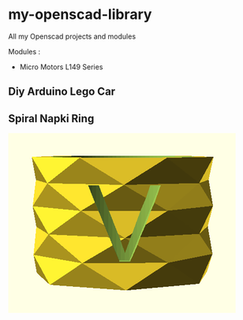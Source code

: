 my-openscad-library
===================

All my Openscad projects and modules

Modules :

* Micro Motors L149 Series

## Diy Arduino Lego Car 

## Spiral Napki Ring

![spiral example](spiral-napkin-ring.png "Title")


